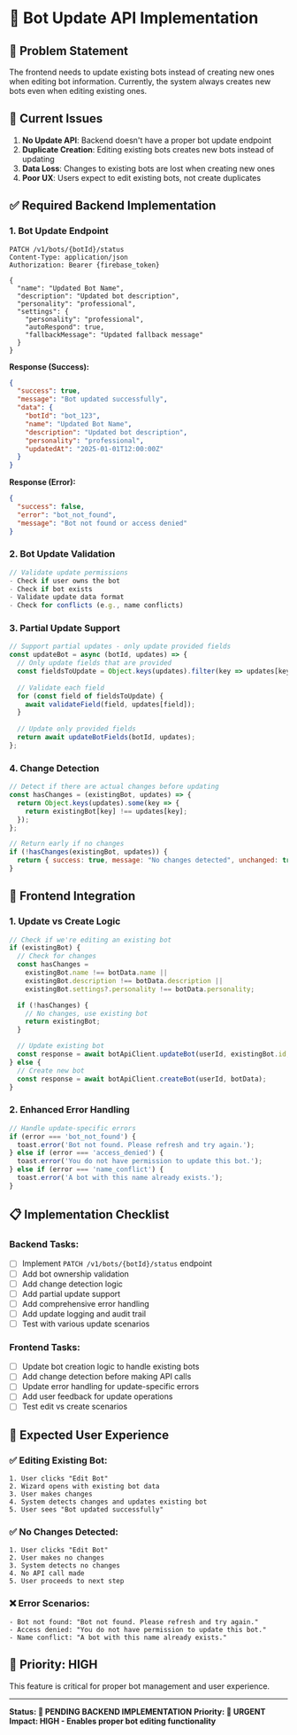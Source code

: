 # 🔄 Bot Update API Implementation

## 🎯 **Problem Statement**
The frontend needs to update existing bots instead of creating new ones when editing bot information. Currently, the system always creates new bots even when editing existing ones.

## 🚨 **Current Issues**
1. **No Update API**: Backend doesn't have a proper bot update endpoint
2. **Duplicate Creation**: Editing existing bots creates new bots instead of updating
3. **Data Loss**: Changes to existing bots are lost when creating new ones
4. **Poor UX**: Users expect to edit existing bots, not create duplicates

## ✅ **Required Backend Implementation**

### **1. Bot Update Endpoint**
```http
PATCH /v1/bots/{botId}/status
Content-Type: application/json
Authorization: Bearer {firebase_token}

{
  "name": "Updated Bot Name",
  "description": "Updated bot description",
  "personality": "professional",
  "settings": {
    "personality": "professional",
    "autoRespond": true,
    "fallbackMessage": "Updated fallback message"
  }
}
```

**Response (Success):**
```json
{
  "success": true,
  "message": "Bot updated successfully",
  "data": {
    "botId": "bot_123",
    "name": "Updated Bot Name",
    "description": "Updated bot description",
    "personality": "professional",
    "updatedAt": "2025-01-01T12:00:00Z"
  }
}
```

**Response (Error):**
```json
{
  "success": false,
  "error": "bot_not_found",
  "message": "Bot not found or access denied"
}
```

### **2. Bot Update Validation**
```javascript
// Validate update permissions
- Check if user owns the bot
- Check if bot exists
- Validate update data format
- Check for conflicts (e.g., name conflicts)
```

### **3. Partial Update Support**
```javascript
// Support partial updates - only update provided fields
const updateBot = async (botId, updates) => {
  // Only update fields that are provided
  const fieldsToUpdate = Object.keys(updates).filter(key => updates[key] !== undefined);
  
  // Validate each field
  for (const field of fieldsToUpdate) {
    await validateField(field, updates[field]);
  }
  
  // Update only provided fields
  return await updateBotFields(botId, updates);
};
```

### **4. Change Detection**
```javascript
// Detect if there are actual changes before updating
const hasChanges = (existingBot, updates) => {
  return Object.keys(updates).some(key => {
    return existingBot[key] !== updates[key];
  });
};

// Return early if no changes
if (!hasChanges(existingBot, updates)) {
  return { success: true, message: "No changes detected", unchanged: true };
}
```

## 🔧 **Frontend Integration**

### **1. Update vs Create Logic**
```typescript
// Check if we're editing an existing bot
if (existingBot) {
  // Check for changes
  const hasChanges = 
    existingBot.name !== botData.name ||
    existingBot.description !== botData.description ||
    existingBot.settings?.personality !== botData.personality;

  if (!hasChanges) {
    // No changes, use existing bot
    return existingBot;
  }

  // Update existing bot
  const response = await botApiClient.updateBot(userId, existingBot.id, updates);
} else {
  // Create new bot
  const response = await botApiClient.createBot(userId, botData);
}
```

### **2. Enhanced Error Handling**
```typescript
// Handle update-specific errors
if (error === 'bot_not_found') {
  toast.error('Bot not found. Please refresh and try again.');
} else if (error === 'access_denied') {
  toast.error('You do not have permission to update this bot.');
} else if (error === 'name_conflict') {
  toast.error('A bot with this name already exists.');
}
```

## 📋 **Implementation Checklist**

### **Backend Tasks:**
- [ ] Implement `PATCH /v1/bots/{botId}/status` endpoint
- [ ] Add bot ownership validation
- [ ] Add change detection logic
- [ ] Add partial update support
- [ ] Add comprehensive error handling
- [ ] Add update logging and audit trail
- [ ] Test with various update scenarios

### **Frontend Tasks:**
- [ ] Update bot creation logic to handle existing bots
- [ ] Add change detection before making API calls
- [ ] Update error handling for update-specific errors
- [ ] Add user feedback for update operations
- [ ] Test edit vs create scenarios

## 🎯 **Expected User Experience**

### **✅ Editing Existing Bot:**
```
1. User clicks "Edit Bot"
2. Wizard opens with existing bot data
3. User makes changes
4. System detects changes and updates existing bot
5. User sees "Bot updated successfully"
```

### **✅ No Changes Detected:**
```
1. User clicks "Edit Bot"
2. User makes no changes
3. System detects no changes
4. No API call made
5. User proceeds to next step
```

### **❌ Error Scenarios:**
```
- Bot not found: "Bot not found. Please refresh and try again."
- Access denied: "You do not have permission to update this bot."
- Name conflict: "A bot with this name already exists."
```

## 🚀 **Priority: HIGH**
This feature is critical for proper bot management and user experience.

---

**Status: 🔄 PENDING BACKEND IMPLEMENTATION**
**Priority: 🚨 URGENT**
**Impact: HIGH - Enables proper bot editing functionality** 